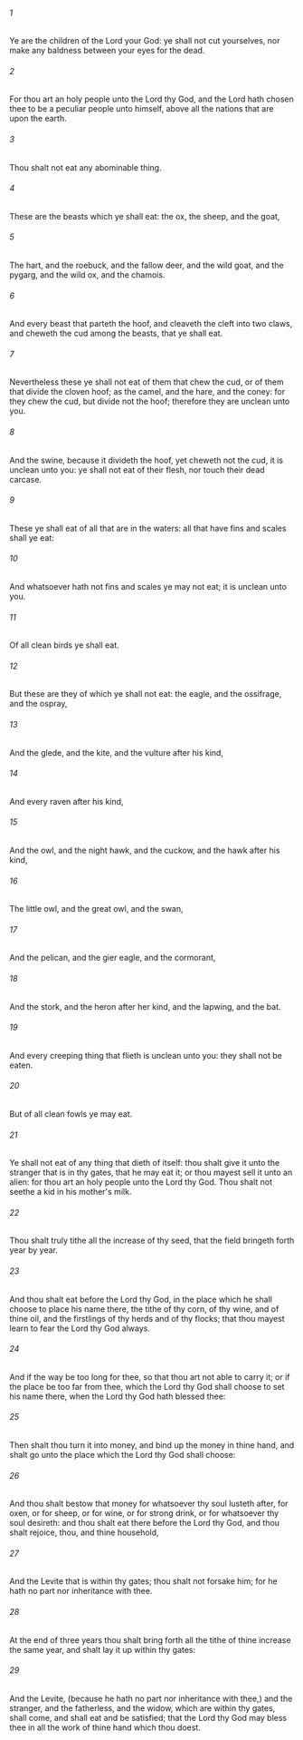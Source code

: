 ###### 1
Ye are the children of the Lord your God: ye shall not cut yourselves, nor make any baldness between your eyes for the dead.

###### 2
For thou art an holy people unto the Lord thy God, and the Lord hath chosen thee to be a peculiar people unto himself, above all the nations that are upon the earth.

###### 3
Thou shalt not eat any abominable thing.

###### 4
These are the beasts which ye shall eat: the ox, the sheep, and the goat,

###### 5
The hart, and the roebuck, and the fallow deer, and the wild goat, and the pygarg, and the wild ox, and the chamois.

###### 6
And every beast that parteth the hoof, and cleaveth the cleft into two claws, and cheweth the cud among the beasts, that ye shall eat.

###### 7
Nevertheless these ye shall not eat of them that chew the cud, or of them that divide the cloven hoof; as the camel, and the hare, and the coney: for they chew the cud, but divide not the hoof; therefore they are unclean unto you.

###### 8
And the swine, because it divideth the hoof, yet cheweth not the cud, it is unclean unto you: ye shall not eat of their flesh, nor touch their dead carcase.

###### 9
These ye shall eat of all that are in the waters: all that have fins and scales shall ye eat:

###### 10
And whatsoever hath not fins and scales ye may not eat; it is unclean unto you.

###### 11
Of all clean birds ye shall eat.

###### 12
But these are they of which ye shall not eat: the eagle, and the ossifrage, and the ospray,

###### 13
And the glede, and the kite, and the vulture after his kind,

###### 14
And every raven after his kind,

###### 15
And the owl, and the night hawk, and the cuckow, and the hawk after his kind,

###### 16
The little owl, and the great owl, and the swan,

###### 17
And the pelican, and the gier eagle, and the cormorant,

###### 18
And the stork, and the heron after her kind, and the lapwing, and the bat.

###### 19
And every creeping thing that flieth is unclean unto you: they shall not be eaten.

###### 20
But of all clean fowls ye may eat.

###### 21
Ye shall not eat of any thing that dieth of itself: thou shalt give it unto the stranger that is in thy gates, that he may eat it; or thou mayest sell it unto an alien: for thou art an holy people unto the Lord thy God. Thou shalt not seethe a kid in his mother's milk.

###### 22
Thou shalt truly tithe all the increase of thy seed, that the field bringeth forth year by year.

###### 23
And thou shalt eat before the Lord thy God, in the place which he shall choose to place his name there, the tithe of thy corn, of thy wine, and of thine oil, and the firstlings of thy herds and of thy flocks; that thou mayest learn to fear the Lord thy God always.

###### 24
And if the way be too long for thee, so that thou art not able to carry it; or if the place be too far from thee, which the Lord thy God shall choose to set his name there, when the Lord thy God hath blessed thee:

###### 25
Then shalt thou turn it into money, and bind up the money in thine hand, and shalt go unto the place which the Lord thy God shall choose:

###### 26
And thou shalt bestow that money for whatsoever thy soul lusteth after, for oxen, or for sheep, or for wine, or for strong drink, or for whatsoever thy soul desireth: and thou shalt eat there before the Lord thy God, and thou shalt rejoice, thou, and thine household,

###### 27
And the Levite that is within thy gates; thou shalt not forsake him; for he hath no part nor inheritance with thee.

###### 28
At the end of three years thou shalt bring forth all the tithe of thine increase the same year, and shalt lay it up within thy gates:

###### 29
And the Levite, (because he hath no part nor inheritance with thee,) and the stranger, and the fatherless, and the widow, which are within thy gates, shall come, and shall eat and be satisfied; that the Lord thy God may bless thee in all the work of thine hand which thou doest.

